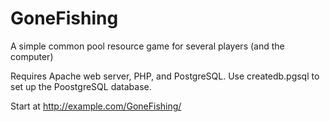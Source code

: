 # GoneFishing
A simple common pool resource game for several players (and the computer)

Requires Apache web server, PHP, and PostgreSQL.  Use createdb.pgsql to set up the PoostgreSQL database.

Start at http://example.com/GoneFishing/

